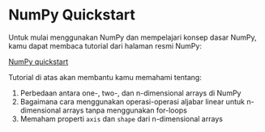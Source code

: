 # NumPy Quickstart

Untuk mulai menggunakan NumPy dan mempelajari konsep dasar NumPy, kamu dapat membaca tutorial dari halaman resmi NumPy:

[NumPy quickstart](https://numpy.org/doc/stable/user/quickstart.html)

Tutorial di atas akan membantu kamu memahami tentang:

1. Perbedaan antara one-, two-, dan n-dimensional arrays di NumPy
2. Bagaimana cara menggunakan operasi-operasi aljabar linear untuk n-dimensional arrays tanpa menggunakan for-loops
3. Memaham properti `axis` dan `shape` dari n-dimensional arrays
